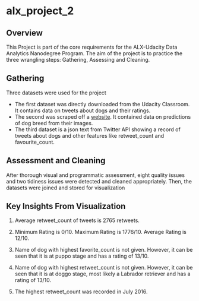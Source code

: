 # alx_project_2

## Overview
This Project is part of the core requirements for the ALX-Udacity Data Analytics Nanodegree Program.
The aim of the project is to practice the three wrangling steps: Gathering, Assessing and Cleaning.

## Gathering
Three datasets were used for the project
- The first dataset was directly downloaded from the Udacity Classroom. It contains data on tweets about dogs and their ratings.
- The second was scraped off a [website](https://d17h27t6h515a5.cloudfront.net/topher/2017/August/599fd2ad_image-predictions/image-predictions.tsv). It contained data on predictions of dog breed from their images.
- The third dataset is a json text from Twitter API showing a record of tweets about dogs and other features like retweet_count and favourite_count.

## Assessment and Cleaning
After thorough visual and programmatic assessment, eight quality issues and two tidiness issues were detected and cleaned appropriately. Then, the datasets were joined and stored for visualization

## Key Insights From Visualization
1. Average retweet_count of tweets is 2765 retweets.

2. Minimum Rating is 0/10. Maximum Rating is 1776/10. Average Rating is 12/10.

3. Name of dog with highest favorite_count is not given. However, it can be seen that it is at puppo stage and has a rating of 13/10.

4. Name of dog with highest retweet_count is not given. However, it can be seen that it is at doggo stage, most likely a Labrador retriever and has a rating of 13/10.

5. The highest retweet_count was recorded in July 2016.
